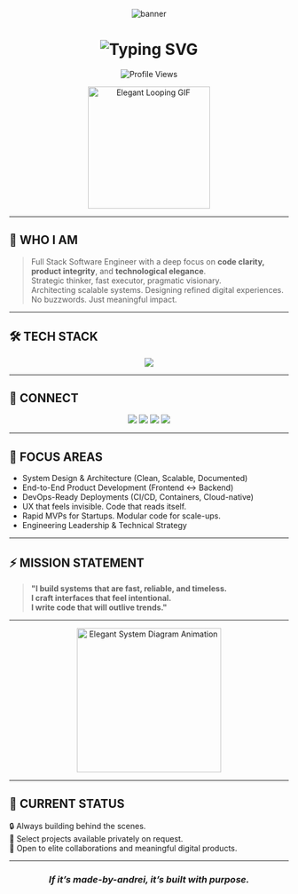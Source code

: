 <p align="center">
  <img src="https://capsule-render.vercel.app/api?type=waving&color=0:1a1a1a,100:333333&height=250&section=header&text=WELCOME%20TO%20MY%20PROFILE%20🕊&fontSize=50&fontColor=ffffff" alt="banner" />
</p> 


<!-- README.md - made-by-andrei | Edition: Powerfully Minimal -->

<h1 align="center" style="border-bottom: none;">
  <img src="https://readme-typing-svg.demolab.com?font=Fira+Code&weight=500&size=28&pause=1000&center=true&vCenter=true&width=600&lines=made-by-andrei;Engineering+Excellence;Code+as+Craft%2C+Design+as+Discipline" alt="Typing SVG" />
</h1>

<p align="center">
  <img src="https://komarev.com/ghpvc/?username=made-by-andrei&style=for-the-badge&color=gray" alt="Profile Views" />
</p>

<p align="center">
  <img src="https://media.giphy.com/media/DUqZ49f8X8mhy/giphy.gif" width="220" alt="Elegant Looping GIF"/>
</p>

---

## 🧭 WHO I AM

> Full Stack Software Engineer with a deep focus on **code clarity, product integrity**, and **technological elegance**.  
> Strategic thinker, fast executor, pragmatic visionary.  
> Architecting scalable systems. Designing refined digital experiences.  
> No buzzwords. Just meaningful impact.

---

## 🛠️ TECH STACK

<div align="center">

<img src="https://skillicons.dev/icons?i=ts,js,react,next,vue,node,python,django,tailwind,postgres,mongodb,git,docker,figma" />

</div>

---

## 🔗 CONNECT

<p align="center">
  <a href="https://madebyandrei.dev" target="_blank"><img src="https://img.shields.io/badge/-Portfolio-black?style=for-the-badge&logo=firefox-browser&logoColor=white" /></a>
  <a href="mailto:madebyandrei.dev@gmail.com" target="_blank"><img src="https://img.shields.io/badge/-Email-gray?style=for-the-badge&logo=gmail&logoColor=white" /></a>
  <a href="https://linkedin.com/in/made-by-andrei" target="_blank"><img src="https://img.shields.io/badge/-LinkedIn-0077B5?style=for-the-badge&logo=linkedin&logoColor=white" /></a>
  <a href="https://github.com/made-by-andrei" target="_blank"><img src="https://img.shields.io/badge/-GitHub-171515?style=for-the-badge&logo=github&logoColor=white" /></a>
</p>

---

## 💼 FOCUS AREAS

- System Design & Architecture (Clean, Scalable, Documented)
- End-to-End Product Development (Frontend ↔ Backend)
- DevOps-Ready Deployments (CI/CD, Containers, Cloud-native)
- UX that feels invisible. Code that reads itself.
- Rapid MVPs for Startups. Modular code for scale-ups.
- Engineering Leadership & Technical Strategy

---

## ⚡ MISSION STATEMENT

> **"I build systems that are fast, reliable, and timeless.  
> I craft interfaces that feel intentional.  
> I write code that will outlive trends."**

---

<p align="center">
  <img src="https://media.giphy.com/media/l3vR7b8hV3nqfwn6w/giphy.gif" width="260" alt="Elegant System Diagram Animation" />
</p>

---

## 🎯 CURRENT STATUS

🔒 Always building behind the scenes.  
🚀 Select projects available privately on request.  
🧠 Open to elite collaborations and meaningful digital products.

---

<h3 align="center"><i>If it’s made-by-andrei, it’s built with purpose.</i></h3>
